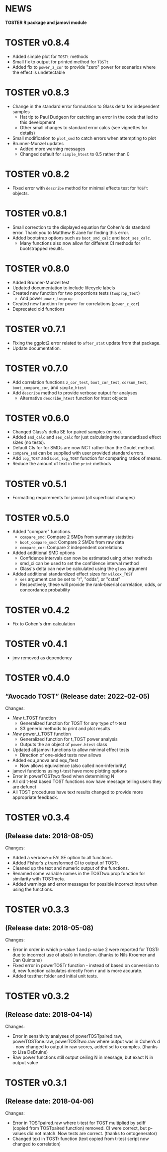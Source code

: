 NEWS
================

**TOSTER R package and jamovi module**

# TOSTER v0.8.4
- Added simple plot for `TOSTt` methods
- Small fix to output for printed method for `TOSTt`
- Added fix to `power_z_cor` to provide "zero" power for scenarios where the effect is undetectable

# TOSTER v0.8.3
- Change in the standard error formulation to Glass delta for independent samples
  - Hat tip to Paul Dudgeon for catching an error in the code that led to this development
  - Other small changes to standard error calcs (see vignettes for details)
- Small modification to `plot_smd` to catch errors when attempting to plot
- Brunner-Munzel updates
  - Added more warning messages
  - Changed default for `simple_htest` to 0.5 rather than 0

# TOSTER v0.8.2

- Fixed error with `describe` method for minimal effects test for `TOSTt` objects.

# TOSTER v0.8.1

- Small correction to the displayed equation for Cohen's ds standard error. Thank you to Matthew B Jané for finding this error.
- Added bootstrap options such as `boot_smd_calc` and `boot_ses_calc`.
  - Many functions also now allow for different CI methods for bootstrapped results.

# TOSTER v0.8.0

- Added Brunner-Munzel test
- Updated documentation to include lifecycle labels
- Created new function for two proportions tests (`twoprop_test`)
  - And power `power_twoprop`
- Created new function for power for correlations (`power_z_cor`)
- Deprecated old functions

# TOSTER v0.7.1

- Fixing the ggplot2 error related to `after_stat` update from that package.
- Update documentation.

# TOSTER v0.7.0

- Add correlation functions `z_cor_test`, `boot_cor_test`, `corsum_test`, `boot_compare_cor`, and `simple_htest`
- Add `describe` method to provide verbose output for analyses
  - Alternative `describe_htest` function for htest objects

# TOSTER v0.6.0

- Changed Glass's delta SE for paired samples (minor).
- Added `smd_calc` and `ses_calc` for just calculating the standardized effect sizes (no tests).
- Default CIs for for SMDs are now NCT rather than the Goulet method.
- `compare_smd` can be supplied with user provided standard errors.
- Add `log_TOST` and `boot_log_TOST` function for comparing ratios of means.
- Reduce the amount of text in the `print` methods

# TOSTER v0.5.1

- Formatting requirements for jamovi (all superficial changes)

# TOSTER v0.5.0

- Added "compare" functions. 
  - `compare_smd`: Compare 2 SMDs from summary statistics
  - `boot_compare_smd`: Compare 2 SMDs from raw data
  - `compare_cor`: Compare 2 independent correlations
- Added additional SMD options
  - Confidence intervals can now be estimated using other methods
  - smd_ci can be used to set the confidence interval method
  - Glass's delta can now be calculated using the `glass` argument
- Added additional standardized effect sizes for `wilcox_TOST`
  - `ses` argument can be set to "r", "odds", or "cstat" 
  - Respectively, these will provide the rank-biserial correlation, odds, or concordance probability
  
# TOSTER v0.4.2

- Fix to Cohen's drm calculation


# TOSTER v0.4.1

- jmv removed as dependency


# TOSTER v0.4.0

## “Avocado TOST” (Release date:  2022-02-05)

Changes:

-   *New* t\_TOST function
    -   Generalized function for TOST for *any* type of t-test
    -   S3 generic methods to print and plot results
-   *New* power\_t\_TOST function
    -   Generalized function for t_TOST power analysis
    -   Outputs the an object of `power.htest` class
-   Updated all jamovi functions to allow minimal effect tests
    -   Direction of one-sided tests now allows
-   Added equ\_anova and equ\_ftest
    -   Now allows equivalence (also called non-inferiority)
-   jamovi functions using t-test have more plotting options
-   Error in powerTOSTtwo fixed when determining N
-   All old t-test based TOST functions now have message telling users they are defunct
-   All TOST procedures have text results changed to provide more appropriate feedback.

# TOSTER v0.3.4

## (Release date: 2018-08-05)

Changes:

-   Added a verbose = FALSE option to all functions.
-   Added Fisher’s z transformed CI to output of TOSTr.
-   Cleaned up the text and numeric output of the functions.
-   Renamed some variable names in the TOSTtwo.prop function for
    similarity with TOSTmeta.
-   Added warnings and error messages for possible incorrect input when
    using the functions.

# TOSTER v0.3.3

## (Release date: 2018-05-08)

Changes:

-   Error in order in which p-value 1 and p-value 2 were reported for
    TOSTr due to incorrect use of abs(r) in function. (thanks to Nils
    Kroemer and Dan Quintana)
-   Fixed error in powerTOSTr function - instead of based on conversion
    to d, new function calculates directly from r and is more accurate.
-   Added testthat folder and initial unit tests.

# TOSTER v0.3.2

## (Release date: 2018-04-14)

Changes:

-   Error in sensitivity analyses of powerTOSTpaired.raw,
    powerTOSTone.raw, powerTOSTtwo.raw where output was in Cohen’s d -
    now changed to output in raw scores, added sd to examples. (thanks
    to Lisa DeBruine)
-   Raw power functions still output ceiling N in message, but exact N
    in output value

# TOSTER v0.3.1

## (Release date: 2018-04-06)

Changes:

-   Error in TOSTpaired.raw where t-test for TOST multiplied by sdiff
    (copied from TOSTpaired function) removed. CI were correct, but
    p-values did not match. Now tests are correct. (thanks to
    ontogenerator)
-   Changed text in TOSTr function (text copied from t-test script now
    changed to correlation)
